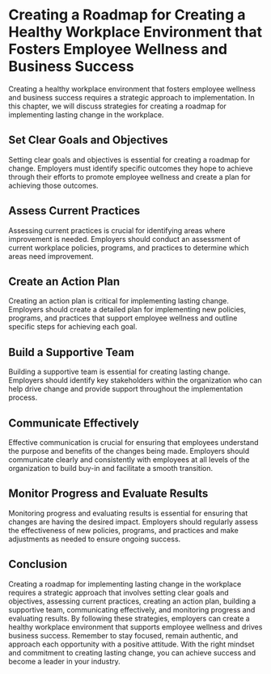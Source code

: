 Creating a Roadmap for Creating a Healthy Workplace Environment that Fosters Employee Wellness and Business Success
==============================================================================================================================================================================

Creating a healthy workplace environment that fosters employee wellness and business success requires a strategic approach to implementation. In this chapter, we will discuss strategies for creating a roadmap for implementing lasting change in the workplace.

Set Clear Goals and Objectives
------------------------------

Setting clear goals and objectives is essential for creating a roadmap for change. Employers must identify specific outcomes they hope to achieve through their efforts to promote employee wellness and create a plan for achieving those outcomes.

Assess Current Practices
------------------------

Assessing current practices is crucial for identifying areas where improvement is needed. Employers should conduct an assessment of current workplace policies, programs, and practices to determine which areas need improvement.

Create an Action Plan
---------------------

Creating an action plan is critical for implementing lasting change. Employers should create a detailed plan for implementing new policies, programs, and practices that support employee wellness and outline specific steps for achieving each goal.

Build a Supportive Team
-----------------------

Building a supportive team is essential for creating lasting change. Employers should identify key stakeholders within the organization who can help drive change and provide support throughout the implementation process.

Communicate Effectively
-----------------------

Effective communication is crucial for ensuring that employees understand the purpose and benefits of the changes being made. Employers should communicate clearly and consistently with employees at all levels of the organization to build buy-in and facilitate a smooth transition.

Monitor Progress and Evaluate Results
-------------------------------------

Monitoring progress and evaluating results is essential for ensuring that changes are having the desired impact. Employers should regularly assess the effectiveness of new policies, programs, and practices and make adjustments as needed to ensure ongoing success.

Conclusion
----------

Creating a roadmap for implementing lasting change in the workplace requires a strategic approach that involves setting clear goals and objectives, assessing current practices, creating an action plan, building a supportive team, communicating effectively, and monitoring progress and evaluating results. By following these strategies, employers can create a healthy workplace environment that supports employee wellness and drives business success. Remember to stay focused, remain authentic, and approach each opportunity with a positive attitude. With the right mindset and commitment to creating lasting change, you can achieve success and become a leader in your industry.
